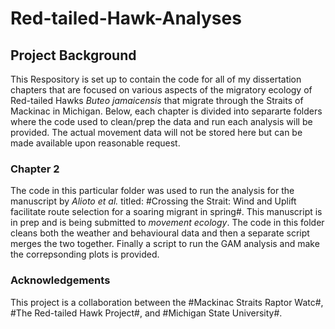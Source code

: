 # **Red-tailed-Hawk-Analyses**

## Project Background
This Respository is set up to contain the code for all of my dissertation chapters that are focused on various aspects of the migratory ecology of Red-tailed Hawks *Buteo jamaicensis* that migrate through the Straits of Mackinac in Michigan.
Below, each chapter is divided into separarte folders where the code used to clean/prep the data and run each analysis will be provided. The actual movement data will not be stored here but can be made available upon reasonable request.


### Chapter 2
The code in this particular folder was used to run the analysis for the manuscript by _Alioto et al._ titled: #Crossing the Strait: Wind and Uplift facilitate route selection for a soaring migrant in spring#. This manuscript is in prep and is being submitted to *movement ecology*. The code in this folder cleans both the weather and behavioural data and then a separate script merges the two together. Finally a script to run the GAM analysis and make the correpsonding plots is provided.


### Acknowledgements 
This project is a collaboration between the #Mackinac Straits Raptor Watc#, #The Red-tailed Hawk Project#, and #Michigan State University#.
